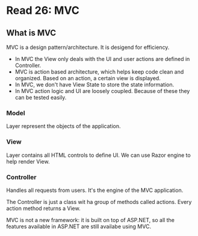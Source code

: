 # Read 26: MVC

## What is MVC

MVC is a design pattern/architecture. It is desigend for efficiency.

* In MVC the View only deals with the UI and user actions are defined in Controller.
* MVC is action based architecture, which helps keep code clean and organized. Based on an action, a certain view is displayed.
* In MVC, we don't have View State to store the state information.
* In MVC action logic and UI are loosely coupled. Because of these they can be tested easily.

### Model

Layer represent the objects of the application.

### View

Layer contains all HTML controls to define UI. We can use Razor engine to help render View.

### Controller

Handles all requests from users. It's the engine of the MVC application.

The Controller is just a class wit ha group of methods called actions. Every action method returns a View.

MVC is not a new framework: it is built on top of ASP.NET, so all the features available in ASP.NET are still availabe using MVC.
